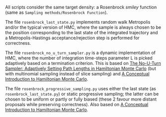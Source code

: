 All scripts consider the same target density: a Rosenbrock *smiley* function (same as `Sampling methods/Rosenbrock Function`). 

The file `rosenbrock_last_state.py` implements random walk Metropolis and/or the typical version of HMC, where the sample is always chosen to be the position corresponding to the last state of the integrated trajectory and a Metropolis-Hastings acceptance/rejection step is performed for correctness.

The file `rosenbrock_no_u_turn_sampler.py` is a dynamic implementation of HMC, where the number of integration time-steps parameter L is picked adaptively based on a termination criterion. This is based on  [The No-U-Turn Sampler: Adaptively Setting Path Lengths in Hamiltonian Monte Carlo](https://arxiv.org/pdf/1111.4246.pdf) (but with multinomial sampling instead of slice sampling) and [A Conceptual Introduction to Hamiltonian Monte Carlo](https://arxiv.org/pdf/1701.02434.pdf).

The file `rosenbrock_progressive_sampling.py` uses either the last state (as `rosenbrock_last_state.py`) or static progressive sampling; the latter can be chosen to be uniform or partly or fully biased (these 2 favour more distant proposals while preserving correctness). Also based on [A Conceptual Introduction to Hamiltonian Monte Carlo](https://arxiv.org/pdf/1701.02434.pdf).
